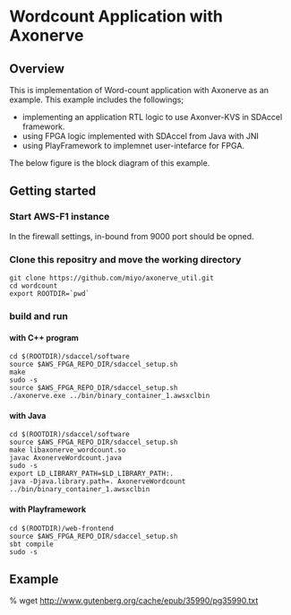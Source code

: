 # Wordcount Application with Axonerve

## Overview
This is implementation of Word-count application with Axonerve as an example.
This example includes the followings;
- implementing an application RTL logic to use Axonver-KVS in SDAccel framework.
- using FPGA logic implemented with SDAccel from Java with JNI
- using PlayFramework to implemnet user-intefarce for FPGA.

The below figure is the block diagram of this example.

## Getting started

### Start AWS-F1 instance
In the firewall settings, in-bound from 9000 port should be opned.

### Clone this repositry and move the working directory

```
git clone https://github.com/miyo/axonerve_util.git
cd wordcount
export ROOTDIR=`pwd`
```

### build and run

#### with C++ program

```
cd $(ROOTDIR)/sdaccel/software
source $AWS_FPGA_REPO_DIR/sdaccel_setup.sh 
make
sudo -s
source $AWS_FPGA_REPO_DIR/sdaccel_setup.sh 
./axonerve.exe ../bin/binary_container_1.awsxclbin
```

#### with Java

```
cd $(ROOTDIR)/sdaccel/software
source $AWS_FPGA_REPO_DIR/sdaccel_setup.sh 
make libaxonerve_wordcount.so
javac AxonerveWordcount.java
sudo -s
export LD_LIBRARY_PATH=$LD_LIBRARY_PATH:.
java -Djava.library.path=. AxonerveWordcount ../bin/binary_container_1.awsxclbin
```

#### with Playframework

```
cd $(ROOTDIR)/web-frontend
source $AWS_FPGA_REPO_DIR/sdaccel_setup.sh 
sbt compile
sudo -s
```


## Example
 % wget http://www.gutenberg.org/cache/epub/35990/pg35990.txt
